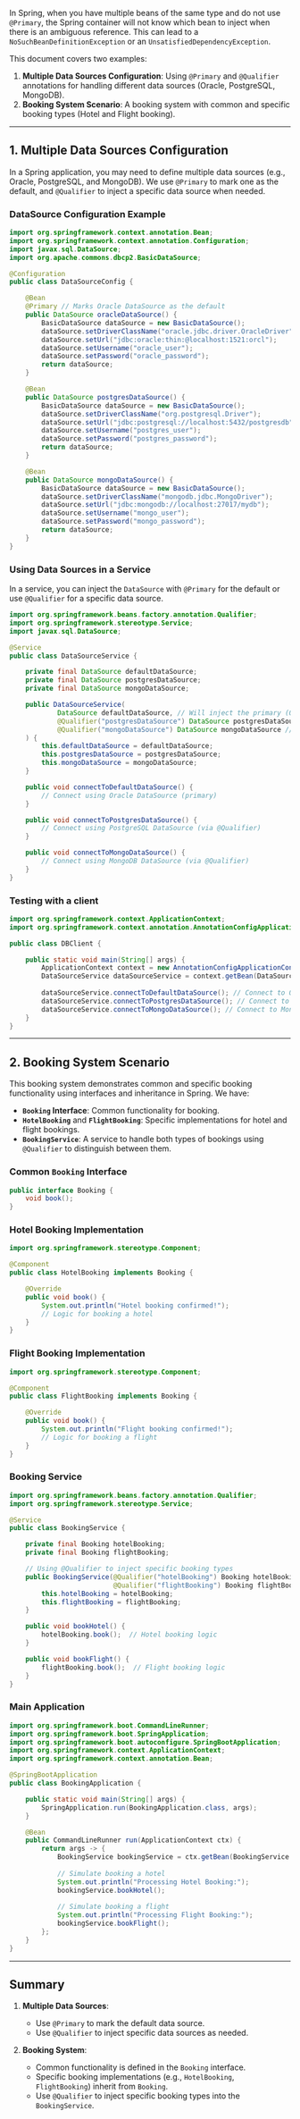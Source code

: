 In Spring, when you have multiple beans of the same type and do not use `@Primary`, the Spring container will not know which bean to inject when there is an ambiguous reference. This can lead to a `NoSuchBeanDefinitionException` or an `UnsatisfiedDependencyException`.

This document covers two examples:
1. **Multiple Data Sources Configuration**: Using `@Primary` and `@Qualifier` annotations for handling different data sources (Oracle, PostgreSQL, MongoDB).
2. **Booking System Scenario**: A booking system with common and specific booking types (Hotel and Flight booking).

---

## 1. Multiple Data Sources Configuration

In a Spring application, you may need to define multiple data sources (e.g., Oracle, PostgreSQL, and MongoDB). We use `@Primary` to mark one as the default, and `@Qualifier` to inject a specific data source when needed.

### DataSource Configuration Example

```java
import org.springframework.context.annotation.Bean;
import org.springframework.context.annotation.Configuration;
import javax.sql.DataSource;
import org.apache.commons.dbcp2.BasicDataSource;

@Configuration
public class DataSourceConfig {

    @Bean
    @Primary // Marks Oracle DataSource as the default
    public DataSource oracleDataSource() {
        BasicDataSource dataSource = new BasicDataSource();
        dataSource.setDriverClassName("oracle.jdbc.driver.OracleDriver");
        dataSource.setUrl("jdbc:oracle:thin:@localhost:1521:orcl");
        dataSource.setUsername("oracle_user");
        dataSource.setPassword("oracle_password");
        return dataSource;
    }

    @Bean
    public DataSource postgresDataSource() {
        BasicDataSource dataSource = new BasicDataSource();
        dataSource.setDriverClassName("org.postgresql.Driver");
        dataSource.setUrl("jdbc:postgresql://localhost:5432/postgresdb");
        dataSource.setUsername("postgres_user");
        dataSource.setPassword("postgres_password");
        return dataSource;
    }

    @Bean
    public DataSource mongoDataSource() {
        BasicDataSource dataSource = new BasicDataSource();
        dataSource.setDriverClassName("mongodb.jdbc.MongoDriver");
        dataSource.setUrl("jdbc:mongodb://localhost:27017/mydb");
        dataSource.setUsername("mongo_user");
        dataSource.setPassword("mongo_password");
        return dataSource;
    }
}
```

### Using Data Sources in a Service

In a service, you can inject the `DataSource` with `@Primary` for the default or use `@Qualifier` for a specific data source.

```java
import org.springframework.beans.factory.annotation.Qualifier;
import org.springframework.stereotype.Service;
import javax.sql.DataSource;

@Service
public class DataSourceService {

    private final DataSource defaultDataSource;
    private final DataSource postgresDataSource;
    private final DataSource mongoDataSource;

    public DataSourceService(
            DataSource defaultDataSource, // Will inject the primary (Oracle) datasource
            @Qualifier("postgresDataSource") DataSource postgresDataSource, // Injects the PostgreSQL datasource
            @Qualifier("mongoDataSource") DataSource mongoDataSource // Injects the MongoDB datasource
    ) {
        this.defaultDataSource = defaultDataSource;
        this.postgresDataSource = postgresDataSource;
        this.mongoDataSource = mongoDataSource;
    }

    public void connectToDefaultDataSource() {
        // Connect using Oracle DataSource (primary)
    }

    public void connectToPostgresDataSource() {
        // Connect using PostgreSQL DataSource (via @Qualifier)
    }

    public void connectToMongoDataSource() {
        // Connect using MongoDB DataSource (via @Qualifier)
    }
}
```

### Testing with a client
```java
import org.springframework.context.ApplicationContext;
import org.springframework.context.annotation.AnnotationConfigApplicationContext;

public class DBClient {

    public static void main(String[] args) {
        ApplicationContext context = new AnnotationConfigApplicationContext(DataSourceConfig.class);
        DataSourceService dataSourceService = context.getBean(DataSourceService.class);
        
        dataSourceService.connectToDefaultDataSource(); // Connect to Oracle
        dataSourceService.connectToPostgresDataSource(); // Connect to PostgreSQL
        dataSourceService.connectToMongoDataSource(); // Connect to MongoDB
    }
}

```

---

## 2. Booking System Scenario

This booking system demonstrates common and specific booking functionality using interfaces and inheritance in Spring. We have:
- **`Booking` Interface**: Common functionality for booking.
- **`HotelBooking`** and **`FlightBooking`**: Specific implementations for hotel and flight bookings.
- **`BookingService`**: A service to handle both types of bookings using `@Qualifier` to distinguish between them.

### Common `Booking` Interface

```java
public interface Booking {
    void book();
}
```

### Hotel Booking Implementation

```java
import org.springframework.stereotype.Component;

@Component
public class HotelBooking implements Booking {

    @Override
    public void book() {
        System.out.println("Hotel booking confirmed!");
        // Logic for booking a hotel
    }
}
```

### Flight Booking Implementation

```java
import org.springframework.stereotype.Component;

@Component
public class FlightBooking implements Booking {

    @Override
    public void book() {
        System.out.println("Flight booking confirmed!");
        // Logic for booking a flight
    }
}
```

### Booking Service

```java
import org.springframework.beans.factory.annotation.Qualifier;
import org.springframework.stereotype.Service;

@Service
public class BookingService {

    private final Booking hotelBooking;
    private final Booking flightBooking;

    // Using @Qualifier to inject specific booking types
    public BookingService(@Qualifier("hotelBooking") Booking hotelBooking, 
                          @Qualifier("flightBooking") Booking flightBooking) {
        this.hotelBooking = hotelBooking;
        this.flightBooking = flightBooking;
    }

    public void bookHotel() {
        hotelBooking.book();  // Hotel booking logic
    }

    public void bookFlight() {
        flightBooking.book();  // Flight booking logic
    }
}
```

### Main Application

```java
import org.springframework.boot.CommandLineRunner;
import org.springframework.boot.SpringApplication;
import org.springframework.boot.autoconfigure.SpringBootApplication;
import org.springframework.context.ApplicationContext;
import org.springframework.context.annotation.Bean;

@SpringBootApplication
public class BookingApplication {

    public static void main(String[] args) {
        SpringApplication.run(BookingApplication.class, args);
    }

    @Bean
    public CommandLineRunner run(ApplicationContext ctx) {
        return args -> {
            BookingService bookingService = ctx.getBean(BookingService.class);
            
            // Simulate booking a hotel
            System.out.println("Processing Hotel Booking:");
            bookingService.bookHotel();
            
            // Simulate booking a flight
            System.out.println("Processing Flight Booking:");
            bookingService.bookFlight();
        };
    }
}
```

---

## Summary

1. **Multiple Data Sources**:
    - Use `@Primary` to mark the default data source.
    - Use `@Qualifier` to inject specific data sources as needed.

2. **Booking System**:
    - Common functionality is defined in the `Booking` interface.
    - Specific booking implementations (e.g., `HotelBooking`, `FlightBooking`) inherit from `Booking`.
    - Use `@Qualifier` to inject specific booking types into the `BookingService`.
